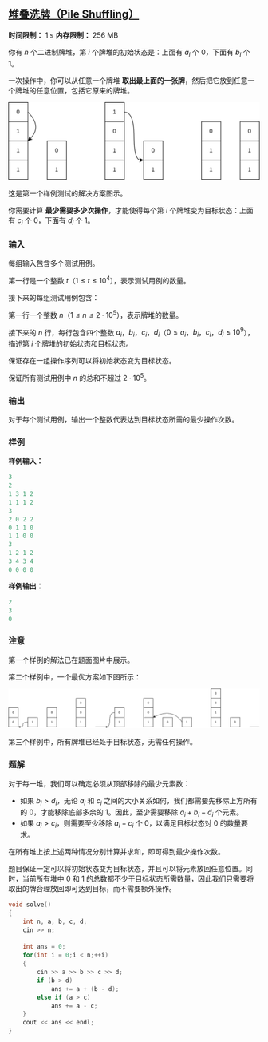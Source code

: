 ## [堆叠洗牌（Pile Shuffling）](https://codeforces.com/contest/2122/problem/B)

**时间限制：** 1 s
**内存限制：** 256 MB



你有 $n$ 个二进制牌堆，第 $i$ 个牌堆的初始状态是：上面有 $a_i$ 个 $0$，下面有 $b_i$ 个 $1$。

一次操作中，你可以从任意一个牌堆 **取出最上面的一张牌**，然后把它放到任意一个牌堆的任意位置，包括它原来的牌堆。

![](assets/2025-07-22-01.png)

这是第一个样例测试的解决方案图示。

你需要计算 **最少需要多少次操作**，才能使得每个第 $i$ 个牌堆变为目标状态：上面有 $c_i$ 个 $0$，下面有 $d_i$ 个 $1$。







### 输入

每组输入包含多个测试用例。 

第一行是一个整数 $t$（$1 \le t \le 10^4$），表示测试用例的数量。  

接下来的每组测试用例包含：

第一行一个整数 $n$（$1 \leq n \leq 2 \cdot 10^5$），表示牌堆的数量。  

接下来的 $n$ 行，每行包含四个整数 $a_i$，$b_i$，$c_i$，$d_i$（$0 \leq a_i$，$b_i$，$c_i$，$d_i \leq 10^9$），描述第 $i$ 个牌堆的初始状态和目标状态。

保证存在一组操作序列可以将初始状态变为目标状态。

保证所有测试用例中 $n$ 的总和不超过 $2 \cdot 10^5$。





### 输出

对于每个测试用例，输出一个整数代表达到目标状态所需的最少操作次数。





### 样例

**样例输入：**

```cpp
3
2
1 3 1 2
1 1 1 2
3
2 0 2 2
0 1 1 0
1 1 0 0
3
1 2 1 2
3 4 3 4
0 0 0 0
```



**样例输出：**

```cpp
2
3
0
```





### 注意

第一个样例的解法已在题面图片中展示。

第二个样例中，一个最优方案如下图所示：

![](assets/2025-07-22-02.png)

第三个样例中，所有牌堆已经处于目标状态，无需任何操作。





### 题解

对于每一堆，我们可以确定必须从顶部移除的最少元素数：

- 如果 $b_i > d_i$，无论 $a_i$ 和 $c_i$ 之间的大小关系如何，我们都需要先移除上方所有的 $0$，才能移除底部多余的 $1$。因此，至少需要移除 $a_i + b_i - d_i$ 个元素。
- 如果 $a_i > c_i$，则需要至少移除 $a_i - c_i$ 个 $0$，以满足目标状态对 $0$ 的数量要求。

在所有堆上按上述两种情况分别计算并求和，即可得到最少操作次数。

题目保证一定可以将初始状态变为目标状态，并且可以将元素放回任意位置。同时，当前所有堆中 $0$ 和 $1$ 的总数都不少于目标状态所需数量，因此我们只需要将取出的牌合理放回即可达到目标，而不需要额外操作。



```cpp
void solve()
{
	int n, a, b, c, d;
	cin >> n;

	int ans = 0;
	for(int i = 0;i < n;++i)
	{
		cin >> a >> b >> c >> d;
		if (b > d)
			ans += a + (b - d);
		else if (a > c)
			ans += a - c;
	}
	cout << ans << endl;
}
```